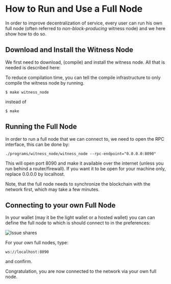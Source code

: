How to Run and Use a Full Node
==============================

In order to improve decentralization of service, every user can run his
own full node (often referred to *non-block-producing* witness node) and
we here show how to do so.

Download and Install the Witness Node
-------------------------------------

We first need to download, (compile) and install the witness node. All
that is needed is described here:

To reduce compilation time, you can tell the compile infrastructure to
only compile the witness node by running.

``` {.sourceCode .sh}
$ make witness_node
```

instead of

``` {.sourceCode .sh}
$ make
```

Running the Full Node
---------------------

In order to run a full node that we can connect to, we need to open the
RPC interface, this can be done by:

``` {.sourceCode .sh}
./programs/witness_node/witness_node --rpc-endpoint="0.0.0.0:8090"
```

This will open port 8090 and make it available over the internet (unless
you run behind a router/firewall). If you want it to be open for your
machine only, replace 0.0.0.0 by localhost.

Note, that the full node needs to synchronize the blockchain with the
network first, which may take a few minutes.

Connecting to your own Full Node
--------------------------------

In your wallet (may it be the light wallet or a hosted wallet) you can
can define the full node to which is should connect to in the
preferences:

![Issue shares](web-wallet-ws-config.png)

For your own full nodes, type:

    ws://localhost:8090

and confirm.

Congratulation, you are now connected to the network via your own full
node.

